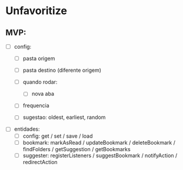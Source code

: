 # Unfavoritize

## MVP:

- [ ] config:
	- [ ] pasta origem
	- [ ] pasta destino (diferente origem)
	- [ ] quando rodar:
		- [ ] nova aba
	- [ ] frequencia
	- [ ] sugestao: oldest, earliest, random


- [ ] entidades:
	- [ ] config: get / set / save / load
	- [ ] bookmark: markAsRead / updateBookmark / deleteBookmark / findFolders / getSuggestion / getBookmarks
	- [ ] suggester: registerListeners / suggestBookmark / notifyAction / redirectAction
